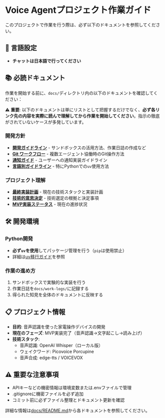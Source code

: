 # Voice Agentプロジェクト作業ガイド

このプロジェクトで作業を行う際は、必ず以下のドキュメントを参照してください。

## 🎌 言語設定
- **チャットは日本語で行ってください**

## 📚 必読ドキュメント

作業を開始する前に、`docs/`ディレクトリ内の以下のドキュメントを確認してください：

⚠️ **重要**: 以下のドキュメントは単にリストとして把握するだけでなく、**必ず各リンク先の内容を実際に読んで理解してから作業を開始してください**。指示の徹底がされていないケースが多発しています。

### 開発方針
- **[開発ガイドライン](docs/development-guidelines.md)** - サンドボックスの活用方法、作業日誌の作成など
- **[Git ワークフロー](docs/git-workflow.md)** - 複数エージェント協働時のGit操作方法
- **[通知ガイド](docs/notification-guide.md)** - ユーザーへの通知実装ガイドライン
- **[言語別ガイドライン](docs/language-specific-guidelines.md)** - 特にPythonでの`uv`使用方法

### プロジェクト理解
- **[最終実装計画](docs/final-implementation-plan.md)** - 現在の技術スタックと実装計画
- **[技術的意思決定](docs/technical-decisions.md)** - 技術選定の根拠と決定事項
- **[MVP実装ステータス](docs/mvp-implementation-status.md)** - 現在の進捗状況

## 🛠️ 開発環境

### Python開発
- **必ず`uv`を使用**してパッケージ管理を行う（`pip`は使用禁止）
- 詳細は[uv移行ガイド](docs/uv-migration-guide.md)を参照

### 作業の進め方
1. サンドボックスで実験的な実装を行う
2. 作業日誌を`docs/work-logs/`に記録する
3. 得られた知見を全体のドキュメントに反映する

## 📋 プロジェクト情報

- **目的**: 音声認識を使った家電操作デバイスの開発
- **現在のフェーズ**: MVP実装完了（音声認識→文字起こし→読み上げ）
- **技術スタック**: 
  - 音声認識: OpenAI Whisper（ローカル版）
  - ウェイクワード: Picovoice Porcupine
  - 音声合成: edge-tts / VOICEVOX

## ⚠️ 重要な注意事項

- APIキーなどの機密情報は環境変数または.envファイルで管理
- .gitignoreに機密ファイルを必ず追加
- コミット前に必ずファイル整理とドキュメント更新を確認

詳細な情報は[docs/README.md](docs/README.md)から各ドキュメントを参照してください。